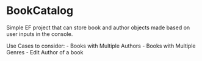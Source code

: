 # BookCatalog

Simple EF project that can store book and author objects made based on user inputs in the console.  

Use Cases to consider:
	- Books with Multiple Authors
	- Books with Multiple Genres
	- Edit Author of a book


